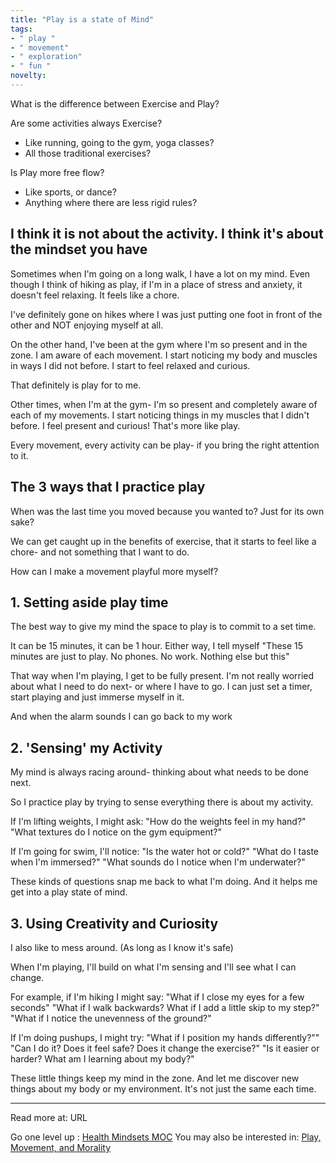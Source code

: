 ```yaml
---
title: "Play is a state of Mind"
tags:
- " play "
- " movement"
- " exploration"
- " fun "
novelty:
---
```


What is the difference between Exercise and Play?

Are some activities always Exercise?
- Like running, going to the gym, yoga classes? 
- All those traditional exercises?

Is Play more free flow? 
- Like sports, or dance?
- Anything where there are less rigid rules?

## I think it is not about the activity. I think it's about the mindset you have

Sometimes when I'm going on a long walk, I have a lot on my mind. Even though I think of hiking as play, if I'm in a place of stress and anxiety, it doesn't feel relaxing. It feels like a chore.

I've definitely gone on hikes where I was just putting one foot in front of the other and NOT enjoying myself at all.

On the other hand, I've been at the gym where I'm so present and in the zone. I am aware of each movement. I start noticing my body and muscles in ways I did not before. I start to feel relaxed and curious.

That definitely is play for to me.

Other times, when I'm at the gym- I'm so present and completely aware of each of my movements. I start noticing things in my muscles that I didn't before. I feel present and curious!
That's more like play.

Every movement, every activity can be play- if you bring the right attention to it.

## The 3 ways that I practice play

When was the last time you moved because you wanted to? Just for its own sake?

We can get caught up in the benefits of exercise, that it starts to feel like a chore- and not something that I want to do.

How can I make a movement playful more myself?

## 1. Setting aside play time

The best way to give my mind the space to play is to commit to a set time.

It can be 15 minutes, it can be 1 hour. Either way, I tell myself
"These 15 minutes are just to play. No phones. No work. Nothing else but this"

That way when I'm playing, I get to be fully present. I'm not really worried about what I need to do next- or where I have to go. I can just set a timer, start playing and just immerse myself in it.

And when the alarm sounds I can go back to my work

## 2. 'Sensing' my Activity

My mind is always racing around- thinking about what needs to be done next.

So I practice play by trying to sense everything there is about my activity.

If I'm lifting weights, I might ask:
"How do the weights feel in my hand?"
"What textures do I notice on the gym equipment?"

If I'm going for swim, I'll notice:
"Is the water hot or cold?"
"What do I taste when I'm immersed?"
"What sounds do I notice when I'm underwater?"

These kinds of questions snap me back to what I'm doing. And it helps me get into a play state of mind.

## 3. Using Creativity and Curiosity

I also like to mess around. (As long as I know it's safe)

When I'm playing, I'll build on what I'm sensing and I'll see what I can change.

For example, if I'm hiking I might say:
"What if I close my eyes for a few seconds"
"What if I walk backwards? What if I add a little skip to my step?"
"What if I notice the unevenness of the ground?"

If I'm doing pushups, I might try:
"What if I position my hands differently?""
"Can I do it? Does it feel safe? Does it change the exercise?"
"Is it easier or harder? What am I learning about my body?"

These little things keep my mind in the zone. And let me discover new things about my body or my environment. It's not just the same each time.


----

Read more at: URL

Go one level up : [Health Mindsets MOC](Maps/Health%20Mindsets%20MOC.md)
You may also be interested in: [Play, Movement, and Morality](Notes/Play,%20Movement,%20and%20Morality.md)